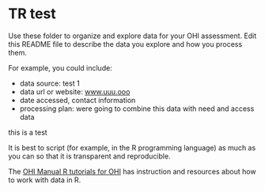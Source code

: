 # TR test

Use these folder to organize and explore data for your OHI assessment. Edit this README file to describe the data you explore and how you process them. 

For example, you could include: 

- data source: test 1
- data url or website: www.uuu.ooo
- date accessed, contact information
- processing plan: were going to combine this data with need and access data

this is a test

It is best to script (for example, in the R programming language) as much as you can so that it is transparent and reproducible. 

The [OHI Manual R tutorials for OHI](http://ohi-science.org/manual/#appendix-5-r-tutorials-for-ohi) has instruction and resources about how to work with data in R. 
